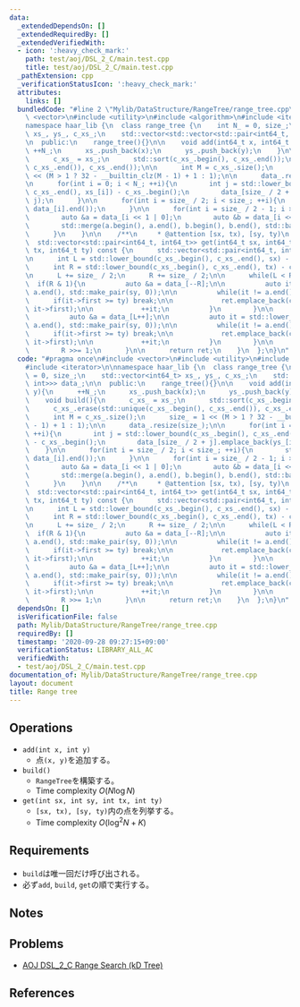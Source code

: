 ```yaml
---
data:
  _extendedDependsOn: []
  _extendedRequiredBy: []
  _extendedVerifiedWith:
  - icon: ':heavy_check_mark:'
    path: test/aoj/DSL_2_C/main.test.cpp
    title: test/aoj/DSL_2_C/main.test.cpp
  _pathExtension: cpp
  _verificationStatusIcon: ':heavy_check_mark:'
  attributes:
    links: []
  bundledCode: "#line 2 \"Mylib/DataStructure/RangeTree/range_tree.cpp\"\n#include\
    \ <vector>\n#include <utility>\n#include <algorithm>\n#include <iterator>\n\n\
    namespace haar_lib {\n  class range_tree {\n    int N_ = 0, size_;\n    std::vector<int64_t>\
    \ xs_, ys_, c_xs_;\n    std::vector<std::vector<std::pair<int64_t, int>>> data_;\n\
    \n  public:\n    range_tree(){}\n\n    void add(int64_t x, int64_t y){\n     \
    \ ++N_;\n      xs_.push_back(x);\n      ys_.push_back(y);\n    }\n\n    void build(){\n\
    \      c_xs_ = xs_;\n      std::sort(c_xs_.begin(), c_xs_.end());\n      c_xs_.erase(std::unique(c_xs_.begin(),\
    \ c_xs_.end()), c_xs_.end());\n\n      int M = c_xs_.size();\n      size_ = 1\
    \ << (M > 1 ? 32 - __builtin_clz(M - 1) + 1 : 1);\n\n      data_.resize(size_);\n\
    \n      for(int i = 0; i < N_; ++i){\n        int j = std::lower_bound(c_xs_.begin(),\
    \ c_xs_.end(), xs_[i]) - c_xs_.begin();\n        data_[size_ / 2 + j].emplace_back(ys_[i],\
    \ j);\n      }\n\n      for(int i = size_ / 2; i < size_; ++i){\n        std::sort(data_[i].begin(),\
    \ data_[i].end());\n      }\n\n      for(int i = size_ / 2 - 1; i > 0; --i){\n\
    \        auto &a = data_[i << 1 | 0];\n        auto &b = data_[i << 1 | 1];\n\n\
    \        std::merge(a.begin(), a.end(), b.begin(), b.end(), std::back_inserter(data_[i]));\n\
    \      }\n    }\n\n    /**\n     * @attention [sx, tx), [sy, ty)\n     */\n  \
    \  std::vector<std::pair<int64_t, int64_t>> get(int64_t sx, int64_t sy, int64_t\
    \ tx, int64_t ty) const {\n      std::vector<std::pair<int64_t, int64_t>> ret;\n\
    \n      int L = std::lower_bound(c_xs_.begin(), c_xs_.end(), sx) - c_xs_.begin();\n\
    \      int R = std::lower_bound(c_xs_.begin(), c_xs_.end(), tx) - c_xs_.begin();\n\
    \n      L += size_ / 2;\n      R += size_ / 2;\n\n      while(L < R){\n      \
    \  if(R & 1){\n          auto &a = data_[--R];\n\n          auto it = std::lower_bound(a.begin(),\
    \ a.end(), std::make_pair(sy, 0));\n\n          while(it != a.end()){\n      \
    \      if(it->first >= ty) break;\n\n            ret.emplace_back(c_xs_[it->second],\
    \ it->first);\n\n            ++it;\n          }\n        }\n\n        if(L & 1){\n\
    \          auto &a = data_[L++];\n\n          auto it = std::lower_bound(a.begin(),\
    \ a.end(), std::make_pair(sy, 0));\n\n          while(it != a.end()){\n      \
    \      if(it->first >= ty) break;\n\n            ret.emplace_back(c_xs_[it->second],\
    \ it->first);\n\n            ++it;\n          }\n        }\n\n        L >>= 1;\n\
    \        R >>= 1;\n      }\n\n      return ret;\n    }\n  };\n}\n"
  code: "#pragma once\n#include <vector>\n#include <utility>\n#include <algorithm>\n\
    #include <iterator>\n\nnamespace haar_lib {\n  class range_tree {\n    int N_\
    \ = 0, size_;\n    std::vector<int64_t> xs_, ys_, c_xs_;\n    std::vector<std::vector<std::pair<int64_t,\
    \ int>>> data_;\n\n  public:\n    range_tree(){}\n\n    void add(int64_t x, int64_t\
    \ y){\n      ++N_;\n      xs_.push_back(x);\n      ys_.push_back(y);\n    }\n\n\
    \    void build(){\n      c_xs_ = xs_;\n      std::sort(c_xs_.begin(), c_xs_.end());\n\
    \      c_xs_.erase(std::unique(c_xs_.begin(), c_xs_.end()), c_xs_.end());\n\n\
    \      int M = c_xs_.size();\n      size_ = 1 << (M > 1 ? 32 - __builtin_clz(M\
    \ - 1) + 1 : 1);\n\n      data_.resize(size_);\n\n      for(int i = 0; i < N_;\
    \ ++i){\n        int j = std::lower_bound(c_xs_.begin(), c_xs_.end(), xs_[i])\
    \ - c_xs_.begin();\n        data_[size_ / 2 + j].emplace_back(ys_[i], j);\n  \
    \    }\n\n      for(int i = size_ / 2; i < size_; ++i){\n        std::sort(data_[i].begin(),\
    \ data_[i].end());\n      }\n\n      for(int i = size_ / 2 - 1; i > 0; --i){\n\
    \        auto &a = data_[i << 1 | 0];\n        auto &b = data_[i << 1 | 1];\n\n\
    \        std::merge(a.begin(), a.end(), b.begin(), b.end(), std::back_inserter(data_[i]));\n\
    \      }\n    }\n\n    /**\n     * @attention [sx, tx), [sy, ty)\n     */\n  \
    \  std::vector<std::pair<int64_t, int64_t>> get(int64_t sx, int64_t sy, int64_t\
    \ tx, int64_t ty) const {\n      std::vector<std::pair<int64_t, int64_t>> ret;\n\
    \n      int L = std::lower_bound(c_xs_.begin(), c_xs_.end(), sx) - c_xs_.begin();\n\
    \      int R = std::lower_bound(c_xs_.begin(), c_xs_.end(), tx) - c_xs_.begin();\n\
    \n      L += size_ / 2;\n      R += size_ / 2;\n\n      while(L < R){\n      \
    \  if(R & 1){\n          auto &a = data_[--R];\n\n          auto it = std::lower_bound(a.begin(),\
    \ a.end(), std::make_pair(sy, 0));\n\n          while(it != a.end()){\n      \
    \      if(it->first >= ty) break;\n\n            ret.emplace_back(c_xs_[it->second],\
    \ it->first);\n\n            ++it;\n          }\n        }\n\n        if(L & 1){\n\
    \          auto &a = data_[L++];\n\n          auto it = std::lower_bound(a.begin(),\
    \ a.end(), std::make_pair(sy, 0));\n\n          while(it != a.end()){\n      \
    \      if(it->first >= ty) break;\n\n            ret.emplace_back(c_xs_[it->second],\
    \ it->first);\n\n            ++it;\n          }\n        }\n\n        L >>= 1;\n\
    \        R >>= 1;\n      }\n\n      return ret;\n    }\n  };\n}\n"
  dependsOn: []
  isVerificationFile: false
  path: Mylib/DataStructure/RangeTree/range_tree.cpp
  requiredBy: []
  timestamp: '2020-09-28 09:27:15+09:00'
  verificationStatus: LIBRARY_ALL_AC
  verifiedWith:
  - test/aoj/DSL_2_C/main.test.cpp
documentation_of: Mylib/DataStructure/RangeTree/range_tree.cpp
layout: document
title: Range tree
---
```


## Operations

- `add(int x, int y)`
	- 点`(x, y)`を追加する。
- `build()`
	- `RangeTree`を構築する。
	- Time complexity $O(N \log N)$
- `get(int sx, int sy, int tx, int ty)`
	- `[sx, tx), [sy, ty)`内の点を列挙する。
	- Time complexity $O(\log^2 N + K)$

## Requirements

- `build`は唯一回だけ呼び出される。
- 必ず`add`, `build`, `get`の順で実行する。

## Notes

## Problems

- [AOJ DSL_2_C Range Search (kD Tree)](http://judge.u-aizu.ac.jp/onlinejudge/description.jsp?id=DSL_2_C)

## References
